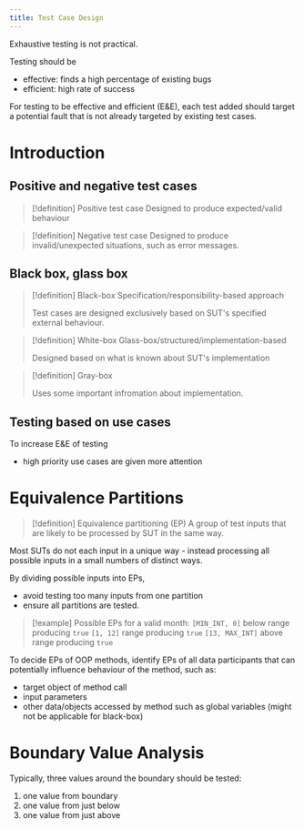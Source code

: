 ```yaml
---
title: Test Case Design
---
```

Exhaustive testing is not practical. 

Testing should be
- effective: finds a high percentage of existing bugs
- efficient: high rate of success

For testing to be effective and efficient (E&E), each test added should target a potential fault that is not already targeted by existing test cases.

# Introduction
## Positive and negative test cases

> [!definition] Positive test case
> Designed to produce expected/valid behaviour

> [!definition] Negative test case
> Designed to produce invalid/unexpected situations, such as error messages.
## Black box, glass box

> [!definition] Black-box
> Specification/responsibility-based approach
> 
> Test cases are designed exclusively based on SUT's specified external behaviour.

> [!definition] White-box
> Glass-box/structured/implementation-based
> 
> Designed based on what is known about SUT's implementation

> [!definition] Gray-box
> 
> Uses some important infromation about implementation.
## Testing based on use cases

To increase E&E of testing
- high priority use cases are given more attention

# Equivalence Partitions

> [!definition] Equivalence partitioning (EP)
> A group of test inputs that are likely to be processed by SUT in the same way.

Most SUTs do not each input in a unique way - instead processing all possible inputs in a small numbers of distinct ways. 

By dividing possible inputs into EPs,
- avoid testing too many inputs from one partition
- ensure all partitions are tested.

> [!example] Possible EPs
> for a valid month:
> `[MIN_INT, 0]` below range producing `true`
> `[1, 12]` range producing `true`
> `[13, MAX_INT]` above range producing `true`

To decide EPs of OOP methods, identify EPs of all data participants that can potentially influence behaviour of the method, such as:
- target object of method call
- input parameters
- other data/objects accessed by method such as global variables (might not be applicable for black-box)
# Boundary Value Analysis

Typically, three values around the boundary should be tested:
1. one value from boundary
2. one value from just below
3. one value from just above